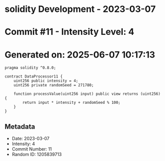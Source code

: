 ﻿# solidity Development - 2023-03-07
# Commit #11 - Intensity Level: 4
# Generated on: 2025-06-07 10:17:13
```solidity
pragma solidity ^0.8.0;

contract DataProcessor11 {
    uint256 public intensity = 4;
    uint256 private randomSeed = 271780;

    function processValue(uint256 input) public view returns (uint256) {
        return input * intensity + randomSeed % 100;
    }
}
```
## Metadata
- Date: 2023-03-07
- Intensity: 4
- Commit Number: 11
- Random ID: 1205839713
